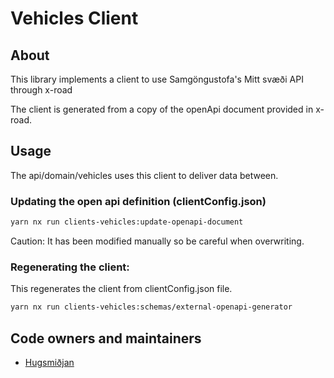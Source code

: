 # Vehicles Client

## About

This library implements a client to use Samgöngustofa's Mitt svæði API through x-road

The client is generated from a copy of the openApi document provided in x-road.

## Usage

The api/domain/vehicles uses this client to deliver data between.

### Updating the open api definition (clientConfig.json)

```sh
yarn nx run clients-vehicles:update-openapi-document
```

Caution:
It has been modified manually so be careful when overwriting.

### Regenerating the client:

This regenerates the client from clientConfig.json file.

```sh
yarn nx run clients-vehicles:schemas/external-openapi-generator
```

## Code owners and maintainers

- [Hugsmiðjan ](https://github.com/orgs/island-is/teams/hugsmidjan)
